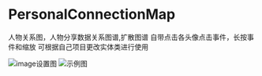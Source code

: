 # PersonalConnectionMap
人物关系图，人物分享数据关系图谱,扩散图谱
自带点击各头像点击事件，长按事件和缩放
可根据自己项目更改实体类进行使用

![image设置图](http://raw.github.com/littletreeSun/Resource-Catalog/main/images/Screenshot.JPG)
![示例图](https://raw.githubusercontent.com/littletreeSun/Resource-Catalog/main/gif/SVID.gif)

